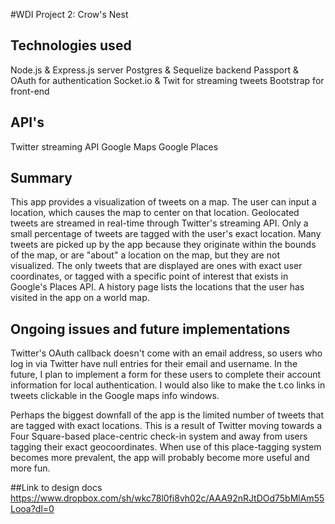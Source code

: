 #WDI Project 2: Crow's Nest

## Technologies used
Node.js & Express.js server
Postgres & Sequelize backend
Passport & OAuth for authentication
Socket.io & Twit for streaming tweets
Bootstrap for front-end

## API's
Twitter streaming API
Google Maps
Google Places

## Summary
This app provides a visualization of tweets on a map.  The user can input a location, which causes the map to center on that location.  Geolocated tweets are streamed in real-time through Twitter's streaming API.  Only a small percentage of tweets are tagged with the user's exact location.  Many tweets are picked up by the app because they originate within the bounds of the map, or are "about" a location on the map, but they are not visualized.  The only tweets that are displayed are ones with exact user coordinates, or tagged with a specific point of interest that exists in Google's Places API.  A history page lists the locations that the user has visited in the app on a world map.

## Ongoing issues and future implementations
Twitter's OAuth callback doesn't come with an email address, so users who log in via Twitter have null entries for their email and username. In the future, I plan to implement a form for these users to complete their account information for local authentication. I would also like to make the t.co links in tweets clickable in the Google maps info windows.

Perhaps the biggest downfall of the app is the limited number of tweets that are tagged with exact locations. This is a result of Twitter moving towards a Four Square-based place-centric check-in system and away from users tagging their exact geocoordinates.  When use of this place-tagging system becomes more prevalent, the app will probably become more useful and more fun.

##Link to design docs
https://www.dropbox.com/sh/wkc78l0fi8vh02c/AAA92nRJtDOd75bMlAm55Looa?dl=0

